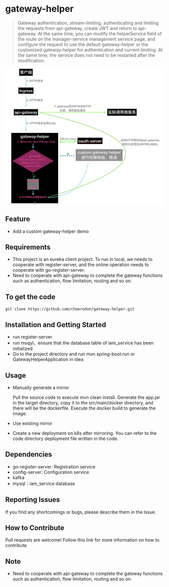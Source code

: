 # gateway-helper
> Gateway authentication, stream-limiting. authenticating and limiting the requests from api-gateway, create JWT and return to api-gateway. At the same time, you can modify the helperService field of the route on the manager-service management service page, and configure the request to use the default gateway-helper or the customized gateway-helper for authentication and current limiting. At the same time, the service does not need to be restarted after the modification.

![流程图](screenshot/flow_chart.png)

## Feature
- Add a custom gateway-helper demo

## Requirements
- This project is an eureka client project. To run in local, we needs to cooperate with register-server, and the online operation needs to cooperate with go-register-server.
- Need to cooperate with api-gateway to complete the gateway functions such as authentication, flow limitation, routing and so on.

## To get the code

```
git clone https://github.com/choerodon/gateway-helper.git
```

## Installation and Getting Started
- run register-server
- run msqyl，ensure that the database table of iam_service has been initialized
- Go to the project directory and run mvn spring-boot:run or GatewayHelperApplication in idea

## Usage
- Manually generate a mirror

   Pull the source code to execute mvn clean install. Generate the app.jar in the target directory, copy it to the src/main/docker directory, and there will be the dockerfile. Execute the docker build to generate the image.
- Use existing mirror

- Create a new deployment on k8s after mirroring. You can refer to the code directory deployment file written in the code.

## Dependencies
- go-register-server: Registration service
- config-server: Configuration service
- kafka
- mysql：iam_service database

## Reporting Issues

If you find any shortcomings or bugs, please describe them in the Issue.
    
## How to Contribute
Pull requests are welcome! Follow this link for more information on how to contribute.

## Note
- Need to cooperate with api-gateway to complete the gateway functions such as authentication, flow limitation, routing and so on.